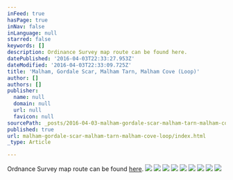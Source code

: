 ```yaml
---
inFeed: true
hasPage: true
inNav: false
inLanguage: null
starred: false
keywords: []
description: Ordinance Survey map route can be found here.
datePublished: '2016-04-03T22:33:27.953Z'
dateModified: '2016-04-03T22:33:09.725Z'
title: 'Malham, Gordale Scar, Malham Tarn, Malham Cove (Loop)'
author: []
authors: []
publisher:
  name: null
  domain: null
  url: null
  favicon: null
sourcePath: _posts/2016-04-03-malham-gordale-scar-malham-tarn-malham-cove-loop.md
published: true
url: malham-gordale-scar-malham-tarn-malham-cove-loop/index.html
_type: Article

---
```

Ordnance Survey map route can be found [here][0].
![](https://the-grid-user-content.s3-us-west-2.amazonaws.com/54e28781-2de5-46a3-a662-8001269bc7f8.jpg)
![](https://the-grid-user-content.s3-us-west-2.amazonaws.com/8216f179-5db3-48fd-9a5a-326cc44dfbc4.jpg)
![](https://the-grid-user-content.s3-us-west-2.amazonaws.com/6b5ef14b-e566-431d-9fc3-727e13adbb1f.jpg)
![](https://the-grid-user-content.s3-us-west-2.amazonaws.com/3d9a0f04-6893-43c3-94da-85b119842a12.jpg)
![](https://the-grid-user-content.s3-us-west-2.amazonaws.com/c015e338-f971-4968-a4fe-da0d70a18bf4.jpg)
![](https://the-grid-user-content.s3-us-west-2.amazonaws.com/57c5676d-619c-452c-94d6-da2c6270d5f4.jpg)
![](https://the-grid-user-content.s3-us-west-2.amazonaws.com/96ecbf01-5b5e-4d9b-a5de-5ec2dfe4e14f.jpg)
![](https://the-grid-user-content.s3-us-west-2.amazonaws.com/84248741-abff-4530-86a4-56947b8551db.jpg)
![](https://the-grid-user-content.s3-us-west-2.amazonaws.com/7b90d3ec-9d61-4b87-8808-acc65d85fa48.jpg)

[0]: https://www.ordnancesurvey.co.uk/osmaps/#54.077703382344616,-2.173186327941341/standard/route/591355/malham-gordale-scar-malham-tarn-malham-cove-round